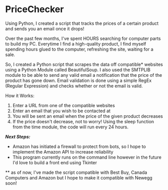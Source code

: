 # PriceChecker
Using Python, I created a script that tracks the prices of a certain product and sends you an email once it drops!

Over the past few months, I've spent HOURS searching for computer parts to build my PC. 
Everytime I find a high-quality product, I find myself spending hours glued to the computer, refreshing the site, waiting for a sale.

So, I created a Python script that scrapes the data off compatible* websites using a Python Module called BeautifulSoup.
I also used the SMTPLIB module to be able to send any valid email a notification that the price of the product has gone down. Email validation is done using a simple RegEx (Regular Expression) and checks whether or not the email is valid.

How it Works:
1. Enter a URL from one of the compatible websites
2. Enter an email that you wish to be contacted at 
3. You will be sent an email when the price of the given product decreases
4. If the price doesn't decrease, not to worry! Using the sleep function from the time module, the code will run every 24 hours.

***Next Steps:***
- Amazon has initiated a firewall to protect from bots, so I hope to implement the Amazon API to increase reliability
- This program currently runs on the command line however in the future I'd love to build a front end using Tkinter

** as of now, I've made the script compatible with Best Buy, Canada Computers and Amazon but I hope to make it compatible with Newegg soon!
